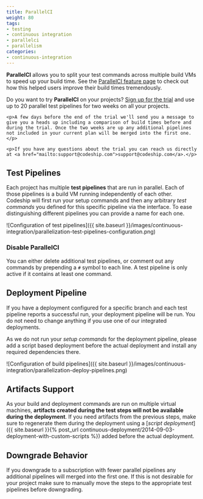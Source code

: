 ```yaml
---
title: ParallelCI
weight: 80
tags:
- testing
- continuous integration
- parallelci
- parallelism
categories:
- continuous-integration
---
```


**ParallelCI** allows you to split your test commands across multiple build VMs to speed up your build time. See the [ParallelCI feature page](http://codeship.com/features/parallelci) to check out how this helped users improve their build times tremendously.

<div class="info-block">
    <p>Do you want to try <strong>ParallelCI</strong> on your projects? <a href="https://codeship.com/projects#start-trial">Sign up for the trial</a> and use up to 20 parallel test pipelines for two weeks on all your projects.</p>

    <p>A few days before the end of the trial we'll send you a message to give you a heads up including a comparison of build times before and during the trial. Once the two weeks are up any additional pipelines not included in your current plan will be merged into the first one.</p>

    <p>If you have any questions about the trial you can reach us directly at <a href="mailto:support@codeship.com">support@codeship.com</a>.</p>
</div>

## Test Pipelines
Each project has multiple **test pipelines** that are run in parallel. Each of those pipelines is a build VM running independently of each other. Codeship will first run your setup commands and then any arbitrary _test commands_ you defined for this specific pipeline via the interface. To ease distinguishing different pipelines you can provide a name for each one.

![Configuration of test pipelines]({{ site.baseurl }}/images/continuous-integration/parallelization-test-pipelines-configuration.png)

### Disable ParallelCI
You can either delete additional test pipelines, or comment out any commands by prepending a `#` symbol to each line. A test pipeline is only active if it contains at least one command.

## Deployment Pipeline
If you have a deployment configured for a specific branch and each test pipeline reports a successful run, your deployment pipeline will be run. You do not need to change anything if you use one of our integrated deployments.

As we do not run your _setup commands_ for the deployment pipeline, please add a script based deployment before the actual deployment and install any required dependencies there.

![Configuration of build pipelines]({{ site.baseurl }}/images/continuous-integration/parallelization-deploy-pipelines.png)

## Artifacts Support
As your build and deployment commands are run on multiple virtual machines, **artifacts created during the test steps will not be available during the deployment**. If you need artifacts from the previous steps, make sure to regenerate them during the deployment using a [_script deployment_]({{ site.baseurl }}{% post_url continuous-deployment/2014-09-03-deployment-with-custom-scripts %}) added before the actual deployment.

## Downgrade Behavior
If you downgrade to a subscription with fewer parallel pipelines any additional pipelines will merged into the first one. If this is not desirable for your project make sure to manually move the steps to the appropriate test pipelines before downgrading.
